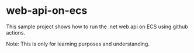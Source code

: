 # web-api-on-ecs

This sample project shows how to run the .net web api on ECS using github actions.

Note: This is only for learning purposes and understanding. 

